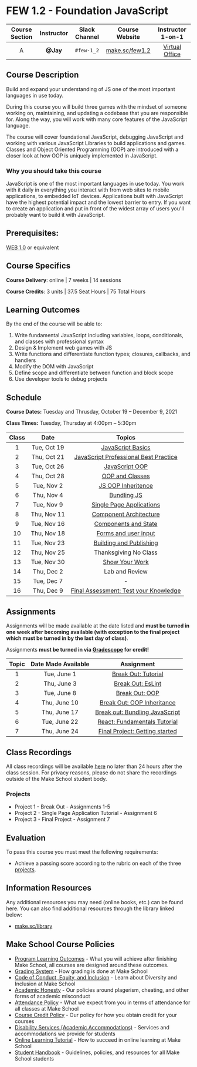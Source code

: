 # FEW 1.2 - Foundation JavaScript

| Course Section | Instructor | Slack Channel | Course Website | Instructor 1-on-1 |
| :---: | :---: | :---: | :---: | :---: |
| A | **@Jay** | `#few-1_2` | [make.sc/few1.2](https://join.slack.com/share/zt-lbncudk5-BDpt5WqMBlcULpOf1f4IuQ) | [Virtual Office](https://make.sc/jay-zoom) |

## Course Description

Build and expand your understanding of JS one of the most important languages in use today. 

During this course you will build three games with the mindset of someone working on, maintaining, and updating a codebase that you are responsible for. Along the way, you will work with many core features of the JavaScript language.

The course will cover foundational JavaScript, debugging JavaScript and working with various JavaScript Libraries to build applications and games. Classes and Object Oriented Programming (OOP) are introduced with a closer look at how OOP is uniquely implemented in JavaScript.  

### Why you should take this course

JavaScript is one of the most important languages in use today. You work with it daily in everything you interact with from web sites to mobile applications, to embedded IoT devices. Applications built with JavaScript have the highest potential impact and the lowest barrier to entry. If you want to create an application and put in front of the widest array of users you'll probably want to build it with JavaScript.

## Prerequisites:  

[WEB 1.0](https://github.com/Make-School-Courses/WEB-1.0-Web-Foundations) or equivalent

## Course Specifics

**Course Delivery**: online | 7 weeks | 14 sessions

**Course Credits**: 3 units | 37.5 Seat Hours | 75 Total Hours

## Learning Outcomes

By the end of the course will be able to:

1. Write fundamental JavaScript including variables, loops, conditionals, and classes with professional syntax
1. Design & Implement web games with JS
1. Write functions and differentiate function types; closures, callbacks, and handlers
1. Modify the DOM with JavaScript
1. Define scope and differentiate between function and block scope
1. Use developer tools to debug projects

## Schedule

**Course Dates:** Tuesday and Thrusday, October 19 – December 9, 2021

**Class Times:** Tuesday, Thursday at 4:00pm – 5:30pm

| Class | Date | Topics |
|:-----:|:----:|:------:|
|  1 | Tue, Oct 19 | [JavaScript Basics](Lessons/Lesson-01.md) | [Break Out: Tutorial](Assignments/Assignment-1-Break-Out.md) | 
|  2 | Thu, Oct 21 | [JavaScript Professional Best Practice](Lessons/Lesson-02.md) | [Break Out: EsLint](Assignments/Assignment-2-EsLint.md) |
|  3 | Tue, Oct 26 | [JavaScript OOP](Lessons/Lesson-03.md) | [Break Out: OOP](Assignments/Assignment-3-OOP.md) |
|  4 | Thu, Oct 28 | [OOP and Classes](Lessons/Lesson-04.md) | [Break Out: OOP Inheritance](Assignments/Assignment-4-Inheritance.md) |
|  5 | Tue, Nov  2 | [JS OOP Inheritence](Lessons/Lesson-05.md) | Lab |
|  6 | Thu, Nov  4 | [Bundling JS](Lessons/Lesson-06.md) | [Break out: Bundling JavaScript](Assignments/Assignment-5-bundling.md) |
|  7 | Tue, Nov  9 | [Single Page Applications](Lessons/Lesson-07.md) | [React: Fundamentals Tutorial](Assignments/Assignment-6-react-fundamentals.md) |
|  8 | Thu, Nov 11 | [Component Architecture](Lessons/Lesson-08.md) | [Final Project: Getting started](./Assignments/Assignment-7-fina-project.md) |
|  9 | Tue, Nov 16 | [Components and State](Lessons/Lesson-09.md) | - |
| 10 | Thu, Nov 18 | [Forms and user input](Lessons/Lesson-10.md) | - | 
| 11 | Tue, Nov 23 | [Building and Publishing](Lessons/Lesson-11.md) | - |
| 12 | Thu, Nov 25 | Thanksgiving No Class | - |
| 13 | Tue, Nov 30 | [Show Your Work](Lessons/Lesson-12.md) | - |
| 14 | Thu, Dec  2 | Lab and Review | - |
| 15 | Tue, Dec  7 | - | - |
| 16 | Thu, Dec  9 | [Final Assessment: Test your Knowledge](Lessons/Lesson-13.md) | - |


## Assignments

Assignments will be made available at the date listed and **must be turned in one week after becoming available (with exception to the final project which must be turned in by the last day of class)**.

Assignments **must be turned in via [Gradescope](https://gradescope.com) for credit!**

| Topic | Date Made Available | Assignment |
| :---: | :-----------------: | :--------: |
| 1 |  Tue, June 1 |  [Break Out: Tutorial](Assignments/Assignment-1-Break-Out.md) | 
| 2 |  Thu, June 3  | [Break Out: EsLint](Assignments/Assignment-2-EsLint.md) |
| 3 |  Tue, June 8  | [Break Out: OOP](Assignments/Assignment-3-OOP.md) |
| 4 |  Thu, June 10   | [Break Out: OOP Inheritance](Assignments/Assignment-4-Inheritance.md) |
| 5 |  Thu, June 17  | [Break out: Bundling JavaScript](Assignments/Assignment-5-bundling.md) |
| 6 |  Tue, June 22  | [React: Fundamentals Tutorial](Assignments/Assignment-6-react-fundamentals.md) |
| 7 |  Thu, June 24  | [Final Project: Getting started](./Assignments/Assignment-7-fina-project.md) |



## Class Recordings

All class recordings will be available [here](https://drive.google.com/drive/folders/15gooeULA5qDnf6icbConWJTzNl5xPPPj?usp=sharing) no later than 24 hours after the class session. For privacy reasons, please do not share the recordings outside of the Make School student body.

### Projects

- Project 1 - Break Out - Assignments 1-5
- Project 2 - Single Page Application Tutorial - Assignment 6
- Project 3 - Final Project - Assignment 7

## Evaluation

To pass this course you must meet the following requirements:

- Achieve a passing score according to the rubric on each of the three [projects](#projects).

##  Information Resources

Any additional resources you may need (online books, etc.) can be found here. You can also find additional resources through the library linked below:

- [make.sc/library](http://make.sc/library)

## Make School Course Policies

- [Program Learning Outcomes](https://make.sc/program-learning-outcomes) - What you will achieve after finishing Make School, all courses are designed around these outcomes.
- [Grading System](https://make.sc/grading-system) - How grading is done at Make School
- [Code of Conduct, Equity, and Inclusion](https://make.sc/code-of-conduct) - Learn about Diversity and Inclusion at Make School
- [Academic Honesty](https://make.sc/academic-honesty-policy) - Our policies around plagerism, cheating, and other forms of academic misconduct
- [Attendance Policy](https://make.sc/attendance-policy) - What we expect from you in terms of attendance for all classes at Make School
- [Course Credit Policy](https://make.sc/course-credit-policy) - Our policy for how you obtain credit for your courses
- [Disability Services (Academic Accommodations)](https://make.sc/disability-services) - Services and accommodations we provide for students
- [Online Learning Tutorial](https://make.sc/online-learning-tutorial) - How to succeed in online learning at Make School
- [Student Handbook](https://make.sc/student-handbook) - Guidelines, policies, and resources for all Make School students

